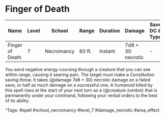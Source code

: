 # Finger of Death

| Name | Level | School | Range | Duration | Damage | Save DC & Type |
|------|-------|--------|-------|----------|--------|----------------|
| Finger of Death | 7 | Necromancy | 60 ft. | Instant | 7d8 + 30 necrotic | - |

You send negative energy coursing through a creature that you can see within range, causing it searing pain. The target must make a Constitution saving throw. It takes {@damage 7d8 + 30} necrotic damage on a failed save, or half as much damage on a successful one. A humanoid killed by this spell rises at the start of your next turn as a {@creature zombie} that is permanently under your command, following your verbal orders to the best of its ability.

^Tags: #spell #school_necromancy #level_7 #damage_necrotic #area_effect